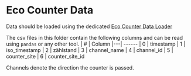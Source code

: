 # Eco Counter Data
Data should be loaded using the dedicated [Eco Counter Data Loader](../../src/LoadEcoCounterData.py)

The csv files in this folder contain the following columns and can be read using `pandas` or any other tool.
| # |  Column
|---|  ------
| 0 |  timestamp
| 1 |  iso_timestamp
| 2 |  zählstand
| 3 |  channel_name
| 4 |  channel_id
| 5 |  counter_site
| 6 |  counter_site_id

Channels denote the direction the counter is passed.
